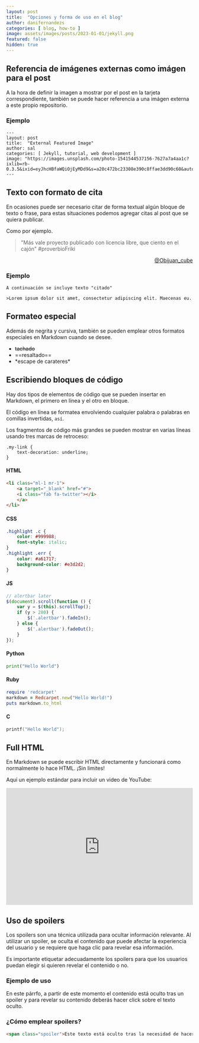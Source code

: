 ```yaml
---
layout: post
title:  "Opciones y forma de uso en el blog"
author: danifernandezs
categories: [ blog, how-to ]
image: assets/images/posts/2023-01-01/jekyll.png
featured: false
hidden: true
---
```


## Referencia de imágenes externas como imágen para el post

A la hora de definir la imagen a mostrar por el post en la tarjeta correspondiente, también se puede hacer referencia a una imágen externa a este propio repositorio.

### Ejemplo

```
---
layout: post
title:  "External Featured Image"
author: sal
categories: [ Jekyll, tutorial, web development ]
image: "https://images.unsplash.com/photo-1541544537156-7627a7a4aa1c?ixlib=rb-0.3.5&ixid=eyJhcHBfaWQiOjEyMDd9&s=a20c472bc23308e390c8ffae3dd90c60&auto=format&fit=crop&w=750&q=80"
---
```

## Texto con formato de cita

En ocasiones puede ser necesario citar de forma textual algún bloque de texto o frase, para estas situaciones podemos agregar citas al post que se quiera publicar.

Como por ejemplo.

> "Más vale proyecto publicado con licencia libre, que ciento en el cajón" #proverbioFriki
<div style="text-align: right"> <p><a href='https://twitter.com/Obijuan_cube/status/646235942072791040'>@Obijuan_cube</a></p> </div>

### Ejemplo

```
A continuación se incluye texto "citado"

>Lorem ipsum dolor sit amet, consectetur adipiscing elit. Maecenas eu.

```

## Formateo especial

Además de negrita y cursiva, también se pueden emplear otros formatos especiales en Markdown cuando se desee.

+ ~~tachado~~
+ ==resaltado==
+ \*escape de carateres\*


## Escribiendo bloques de código

Hay dos tipos de elementos de código que se pueden insertar en Markdown, el primero en línea y el otro en bloque. 

El código en línea se formatea envolviendo cualquier palabra o palabras en comillas invertidas, `así`. 

Los fragmentos de código más grandes se pueden mostrar en varias líneas usando tres marcas de retroceso:

```
.my-link {
    text-decoration: underline;
}
```

#### HTML

```html
<li class="ml-1 mr-1">
    <a target="_blank" href="#">
    <i class="fab fa-twitter"></i>
    </a>
</li>
```

#### CSS

```css
.highlight .c {
    color: #999988;
    font-style: italic; 
}
.highlight .err {
    color: #a61717;
    background-color: #e3d2d2; 
}
```

#### JS

```js
// alertbar later
$(document).scroll(function () {
    var y = $(this).scrollTop();
    if (y > 280) {
        $('.alertbar').fadeIn();
    } else {
        $('.alertbar').fadeOut();
    }
});
```

#### Python

```python
print("Hello World")
```

#### Ruby

```ruby
require 'redcarpet'
markdown = Redcarpet.new("Hello World!")
puts markdown.to_html
```

#### C

```c
printf("Hello World");
```

## Full HTML

En Markdown se puede escribir HTML directamente y funcionará como normalmente lo hace HTML. ¡Sin limites! 

Aquí un ejemplo estándar para incluir un video de YouTube:
<p><iframe style="width:100%;" height="315" src="https://www.youtube.com/embed/Cniqsc9QfDo?rel=0&amp;showinfo=0" frameborder="0" allowfullscreen></iframe></p>

## Uso de spoilers

Los spoilers son una técnica utilizada para ocultar información relevante. Al utilizar un spoiler, se oculta el contenido que puede afectar la experiencia del usuario y se requiere que haga clic para revelar esa información.

Es importante etiquetar adecuadamente los spoilers para que los usuarios puedan elegir si quieren revelar el contenido o no.

### Ejemplo de uso

En este párrfo, a partir de este momento <span class="spoiler">el contenido está oculto tras un spoiler</span> y para revelar su contenido deberás hacer click sobre el texto oculto.

### ¿Cómo emplear spoilers?

```html
<span class="spoiler">Este texto está oculto tras la necesidad de hacer click en él previamente.</span>
```
